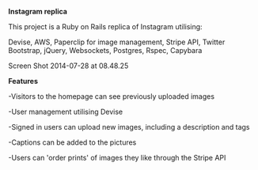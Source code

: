 **Instagram replica**

This project is a Ruby on Rails replica of Instagram utilising:

Devise, AWS, Paperclip for image management, Stripe API, Twitter Bootstrap, jQuery, Websockets, Postgres, Rspec, Capybara

Screen Shot 2014-07-28 at 08.48.25

**Features**

-Visitors to the homepage can see previously uploaded images

-User management utilising Devise

-Signed in users can upload new images, including a description and tags

-Captions can be added to the pictures

-Users can 'order prints' of images they like through the Stripe API